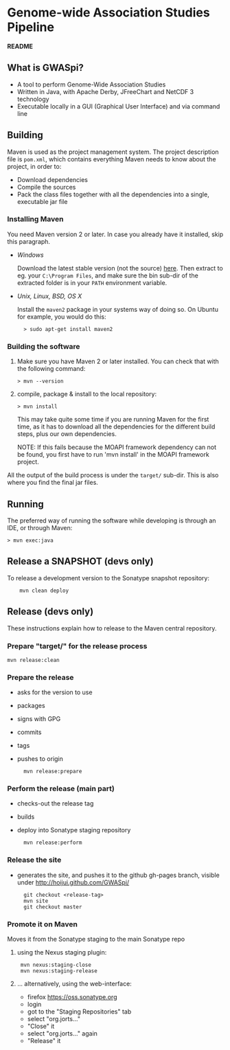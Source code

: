 # Genome-wide Association Studies Pipeline

__README__


## What is GWASpi?

* A tool to perform Genome-Wide Association Studies
* Written in Java, with Apache Derby, JFreeChart and NetCDF 3 technology
* Executable locally in a GUI (Graphical User Interface) and via command line


## Building

Maven is used as the project management system.
The project description file is `pom.xml`,
which contains everything Maven needs to know about the project, in order to:

* Download dependencies
* Compile the sources
* Pack the class files together with all the dependencies into a single,
  executable jar file

### Installing Maven

You need Maven version 2 or later.
In case you already have it installed, skip this paragraph.

* _Windows_

	Download the latest stable version (not the source)
	[here](http://maven.apache.org/download.html).
	Then extract to eg. your `C:\Program Files`,
	and make sure the bin sub-dir of the extracted folder is in your `PATH`
	environment variable.

* _Unix, Linux, BSD, OS X_

	Install the `maven2` package in your systems way of doing so.
	On Ubuntu for example, you would do this:

		> sudo apt-get install maven2


### Building the software

1.	Make sure you have Maven 2 or later installed.
	You can check that with the following command:

		> mvn --version

2.	compile, package & install to the local repository:

		> mvn install

	This may take quite some time if you are running Maven for the first time,
	as it has to download all the dependencies for the different build steps,
	plus our own dependencies.

	NOTE: If this fails because the MOAPI framework dependency can not be found,
	you first have to run 'mvn install' in the MOAPI framework project.

All the output of the build process is under the `target/` sub-dir.
This is also where you find the final jar files.


## Running

The preferred way of running the software while developing is through an IDE,
or through Maven:

	> mvn exec:java


## Release a SNAPSHOT (devs only)

To release a development version to the Sonatype snapshot repository:

		mvn clean deploy


## Release (devs only)

These instructions explain how to release to the Maven central repository.

### Prepare "target/" for the release process

	mvn release:clean

### Prepare the release
* asks for the version to use
* packages
* signs with GPG
* commits
* tags
* pushes to origin

		mvn release:prepare

### Perform the release (main part)
* checks-out the release tag
* builds
* deploy into Sonatype staging repository

		mvn release:perform

### Release the site
* generates the site, and pushes it to the github gh-pages branch,
  visible under http://hoijui.github.com/GWASpi/

		git checkout <release-tag>
		mvn site
		git checkout master

### Promote it on Maven
Moves it from the Sonatype staging to the main Sonatype repo

1. using the Nexus staging plugin:

		mvn nexus:staging-close
		mvn nexus:staging-release

2. ... alternatively, using the web-interface:
	* firefox https://oss.sonatype.org
	* login
	* got to the "Staging Repositories" tab
	* select "org.jorts..."
	* "Close" it
	* select "org.jorts..." again
	* "Release" it

